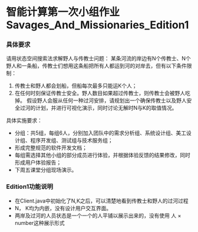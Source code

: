 # 智能计算第一次小组作业Savages_And_Missionaries_Edition1

### 具体要求
请用状态空间搜索法求解野人与传教士问题：
某条河流的岸边有N个传教士、N个野人和一条船，传教士们想用这条船把所有人都运到河的对岸去，但有以下条件限制：
1. 传教士和野人都会划船，但船每次最多只能运K个人；
2. 在任何时刻保证传教士安全。野人数目如果超过传教士，则传教士会被野人吃掉。
假设野人会服从任何一种过河安排，请规划出一个确保传教士以及野人安全过河的计划，并进行可视化演示，同时讨论无解时N与K的取值情况。

具体实施要求：
- 分组：共5组，每组6人，分别加入团队中的需求分析组、系统设计组、美工设计组、程序开发组、测试组与技术服务组；
- 形成完整规范的软件开发文档；
- 每组需选择其他小组的部分成员进行体验，并根据体验反馈的结果修改，同时形成用户体验报告；
- 下周五课堂分组现场演示。



### Edition1功能说明
- 在Client.java中初始化了N,K之后，可以清楚地看到传教士和野人的过河过程
- N， K均为内嵌，没有设计用户交互界面。
- 两岸及过河的人员状态是一个一个的人平铺以展示出来的，没有使用 人 × number这种展示形式

